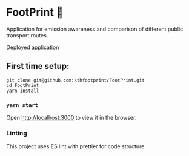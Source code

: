 # FootPrint 👣

Application for emission awareness and comparison of different public transport routes.

[Deployed application](https://kthfootprint.herokuapp.com/)


## First time setup:
```
git clone git@github.com:kthfootprint/FootPrint.git
cd FootPrint
yarn install
```

### `yarn start`
Open [http://localhost:3000](http://localhost:3000) to view it in the browser.

### Linting
This project uses ES lint with prettier for code structure.
